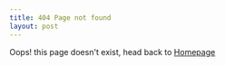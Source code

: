 ```yaml
---
title: 404 Page not found
layout: post
---
```


Oops! this page doesn't exist, head back to [Homepage](/)
